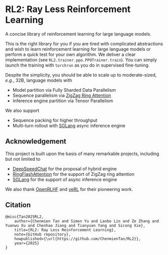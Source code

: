 # RL2: Ray Less Reinforcement Learning

A concise library of reinforcement learning for large language models.

This is the right library for you if you are tired with complicated abstractions and wish to learn reinforcement learning for large language models or perform a quick test for your own algorithm.
We deliver a clear implementation (see `RL2.trainer.ppo.PPOTrainer.train`).
You can simply launch the training with `torchrun` as you do in supervised fine-tuning.

Despite the simplicity, you should be able to scale up to moderate-sized, *e.g.*, 32B, language models with

* Model partition via Fully Sharded Data Parallelism
* Sequence parallelism via [ZigZag Ring Attention](https://github.com/zhuzilin/ring-flash-attention)
* Inference engine partition via Tensor Parallelism

We also support

* Sequence packing for higher throughput
* Multi-turn rollout with [SGLang](https://github.com/sgl-project/sglang) async inference engine

## Acknowledgement

This project is built upon the basis of many remarkable projects, including but not limited to
* [DeepSpeedChat](https://github.com/deepspeedai/DeepSpeedExamples/tree/master/applications/DeepSpeed-Chat) for the proposal of hybrid engine
* [RingFlashAttention](https://github.com/zhuzilin/ring-flash-attention) for the support of ZigZag ring attention
* [SGLang](https://github.com/sgl-project/sglang) for the support of async inference engine

We also thank [OpenRLHF](https://github.com/OpenRLHF/OpenRLHF) and [veRL](https://github.com/volcengine/verl) for their pioneering work.

## Citation
```
@misc{Tan2025RL2,
    author={Chenmien Tan and Simon Yu and Lanbo Lin and Ze Zhang and Yuanwu Xu and Chenhao Jiang and Tianyuan Yang and Sicong Xie},
    title={RL2: Ray Less Reinforcement Learning},
    note={GitHub repository},
    howpublished={\url{https://github.com/ChenmienTan/RL2}},
    year={2025}
}
```